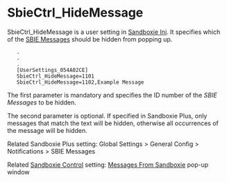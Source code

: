 # SbieCtrl_HideMessage

SbieCtrl_HideMessage is a user setting in [Sandboxie Ini](SandboxieIni.md). It specifies which of the [SBIE Messages](SBIEMessages.md) should be hidden from popping up.

```
   .
   .
   .
   [UserSettings_054A02CE]
   SbieCtrl_HideMessage=1101
   SbieCtrl_HideMessage=1102,Example Message
```

The first parameter is mandatory and specifies the ID number of the _SBIE Messages_ to be hidden.

The second parameter is optional. If specified in Sandboxie Plus, only messages that match the text will be hidden, otherwise all occurrences of the message will be hidden.

Related Sandboxie Plus setting: Global Settings > General Config > Notifications > SBIE Messages

Related [Sandboxie Control](SandboxieControl.md) setting: [Messages From Sandboxie](MessagesFromSandboxie.md) pop-up window
